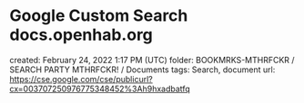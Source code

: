 # Google Custom Search docs.openhab.org

created: February 24, 2022 1:17 PM (UTC)
folder: BOOKMRKS-MTHRFCKR / SEARCH PARTY MTHRFCKR! / Documents
tags: Search, document
url: https://cse.google.com/cse/publicurl?cx=003707250976775348452%3Ah9hxadbatfq